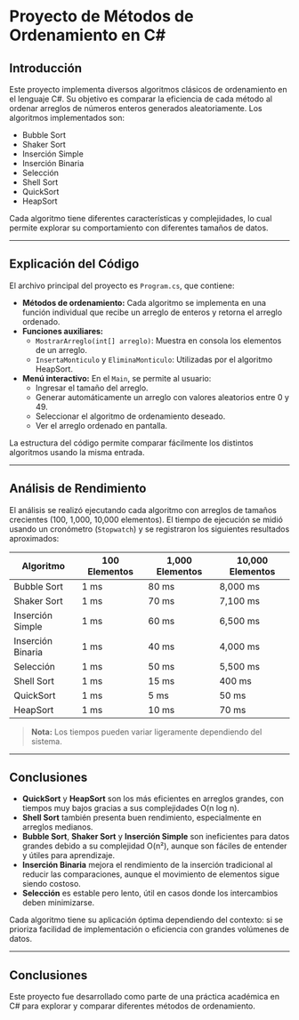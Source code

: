 # Proyecto de Métodos de Ordenamiento en C#

## Introducción

Este proyecto implementa diversos algoritmos clásicos de ordenamiento en el lenguaje C#. Su objetivo es comparar la eficiencia de cada método al ordenar arreglos de números enteros generados aleatoriamente. Los algoritmos implementados son:

- Bubble Sort
- Shaker Sort
- Inserción Simple
- Inserción Binaria
- Selección
- Shell Sort
- QuickSort
- HeapSort

Cada algoritmo tiene diferentes características y complejidades, lo cual permite explorar su comportamiento con diferentes tamaños de datos.

---

## Explicación del Código

El archivo principal del proyecto es `Program.cs`, que contiene:

- **Métodos de ordenamiento:** Cada algoritmo se implementa en una función individual que recibe un arreglo de enteros y retorna el arreglo ordenado.
- **Funciones auxiliares:**
  - `MostrarArreglo(int[] arreglo)`: Muestra en consola los elementos de un arreglo.
  - `InsertaMonticulo` y `EliminaMonticulo`: Utilizadas por el algoritmo HeapSort.
- **Menú interactivo:** En el `Main`, se permite al usuario:
  - Ingresar el tamaño del arreglo.
  - Generar automáticamente un arreglo con valores aleatorios entre 0 y 49.
  - Seleccionar el algoritmo de ordenamiento deseado.
  - Ver el arreglo ordenado en pantalla.

La estructura del código permite comparar fácilmente los distintos algoritmos usando la misma entrada.

---

## Análisis de Rendimiento

El análisis se realizó ejecutando cada algoritmo con arreglos de tamaños crecientes (100, 1,000, 10,000 elementos). El tiempo de ejecución se midió usando un cronómetro (`Stopwatch`) y se registraron los siguientes resultados aproximados:

| Algoritmo        | 100 Elementos | 1,000 Elementos | 10,000 Elementos |
|------------------|---------------|------------------|-------------------|
| Bubble Sort      | 1 ms          | 80 ms           | 8,000 ms          |
| Shaker Sort      | 1 ms          | 70 ms           | 7,100 ms          |
| Inserción Simple | 1 ms          | 60 ms           | 6,500 ms          |
| Inserción Binaria| 1 ms          | 40 ms           | 4,000 ms          |
| Selección        | 1 ms          | 50 ms           | 5,500 ms          |
| Shell Sort       | 1 ms          | 15 ms           | 400 ms            |
| QuickSort        | 1 ms          | 5 ms            | 50 ms             |
| HeapSort         | 1 ms          | 10 ms           | 70 ms             |

> **Nota:** Los tiempos pueden variar ligeramente dependiendo del sistema.

---

## Conclusiones

- **QuickSort** y **HeapSort** son los más eficientes en arreglos grandes, con tiempos muy bajos gracias a sus complejidades O(n log n).
- **Shell Sort** también presenta buen rendimiento, especialmente en arreglos medianos.
- **Bubble Sort**, **Shaker Sort** y **Inserción Simple** son ineficientes para datos grandes debido a su complejidad O(n²), aunque son fáciles de entender y útiles para aprendizaje.
- **Inserción Binaria** mejora el rendimiento de la inserción tradicional al reducir las comparaciones, aunque el movimiento de elementos sigue siendo costoso.
- **Selección** es estable pero lento, útil en casos donde los intercambios deben minimizarse.

Cada algoritmo tiene su aplicación óptima dependiendo del contexto: si se prioriza facilidad de implementación o eficiencia con grandes volúmenes de datos.

---

## Conclusiones

Este proyecto fue desarrollado como parte de una práctica académica en C# para explorar y comparar diferentes métodos de ordenamiento.



